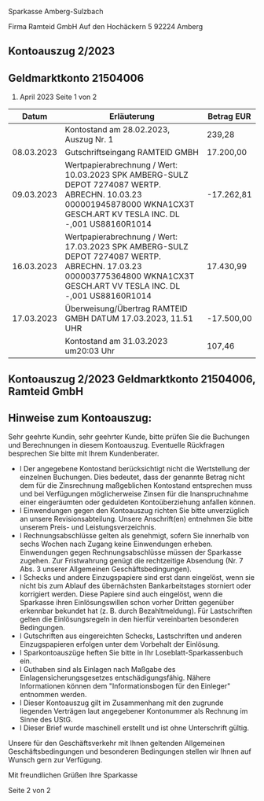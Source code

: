 Sparkasse Amberg-Sulzbach

<!-- image -->

Firma Ramteid GmbH Auf den Hochäckern 5 92224 Amberg

## Kontoauszug 2/2023

## Geldmarktkonto 21504006

1. April 2023 Seite 1 von 2

| Datum      | Erläuterung                                                                                                                                                            | Betrag EUR   |
|------------|------------------------------------------------------------------------------------------------------------------------------------------------------------------------|--------------|
|            | Kontostand am 28.02.2023, Auszug Nr. 1                                                                                                                                 | 239,28       |
| 08.03.2023 | Gutschriftseingang RAMTEID GMBH                                                                                                                                        | 17.200,00    |
| 09.03.2023 | Wertpapierabrechnung / Wert: 10.03.2023 SPK AMBERG-SULZ DEPOT 7274087 WERTP. ABRECHN. 10.03.23 000001945878000 WKNA1CX3T GESCH.ART KV TESLA INC. DL -,001 US88160R1014 | -17.262,81   |
| 16.03.2023 | Wertpapierabrechnung / Wert: 17.03.2023 SPK AMBERG-SULZ DEPOT 7274087 WERTP. ABRECHN. 17.03.23 000003775364800 WKNA1CX3T GESCH.ART VV TESLA INC. DL -,001 US88160R1014 | 17.430,99    |
| 17.03.2023 | Überweisung/Übertrag RAMTEID GMBH DATUM 17.03.2023, 11.51 UHR                                                                                                          | -17.500,00   |
|            | Kontostand am 31.03.2023 um20:03 Uhr                                                                                                                                   | 107,46       |

<!-- image -->

## Kontoauszug 2/2023 Geldmarktkonto 21504006,   Ramteid GmbH

## Hinweise zum Kontoauszug:

Sehr geehrte Kundin, sehr geehrter Kunde, bitte prüfen Sie die Buchungen und Berechnungen in diesem Kontoauszug. Eventuelle Rückfragen besprechen Sie bitte mit Ihrem Kundenberater.

- l Der angegebene Kontostand berücksichtigt nicht die Wertstellung der einzelnen Buchungen. Dies bedeutet, dass der genannte Betrag nicht dem für die Zinsrechnung maßgeblichen Kontostand entsprechen muss und bei Verfügungen möglicherweise Zinsen für die Inanspruchnahme einer eingeräumten oder geduldeten Kontoüberziehung anfallen können.
- l Einwendungen gegen den Kontoauszug richten Sie bitte unverzüglich an unsere Revisionsabteilung. Unsere Anschrift(en) entnehmen Sie bitte unserem Preis- und Leistungsverzeichnis.
- l Rechnungsabschlüsse gelten als genehmigt, sofern Sie innerhalb von sechs Wochen nach Zugang keine Einwendungen erheben. Einwendungen gegen Rechnungsabschlüsse müssen der Sparkasse zugehen. Zur Fristwahrung genügt die rechtzeitige Absendung (Nr. 7 Abs. 3 unserer Allgemeinen Geschäftsbedingungen).
- l Schecks und andere Einzugspapiere sind erst dann eingelöst, wenn sie nicht bis zum Ablauf des übernächsten Bankarbeitstages storniert oder korrigiert werden. Diese Papiere sind auch eingelöst, wenn die Sparkasse ihren Einlösungswillen schon vorher Dritten gegenüber erkennbar bekundet hat (z. B. durch Bezahltmeldung). Für Lastschriften gelten die Einlösungsregeln in den hierfür vereinbarten besonderen Bedingungen.
- l Gutschriften aus eingereichten Schecks, Lastschriften und anderen Einzugspapieren erfolgen unter dem Vorbehalt der Einlösung.
- l Sparkontoauszüge heften Sie bitte in Ihr Loseblatt-Sparkassenbuch ein.
- l Guthaben sind als Einlagen nach Maßgabe des Einlagensicherungsgesetzes entschädigungsfähig. Nähere Informationen können dem "Informationsbogen für den Einleger" entnommen werden.
- l Dieser Kontoauszug gilt im Zusammenhang mit den zugrunde liegenden Verträgen laut angegebener Kontonummer als Rechnung im Sinne des UStG.
- l Dieser Brief wurde maschinell erstellt und ist ohne Unterschrift gültig.

Unsere für den Geschäftsverkehr mit Ihnen geltenden Allgemeinen Geschäftsbedingungen und besonderen Bedingungen stellen wir Ihnen auf Wunsch gern zur Verfügung.

Mit freundlichen Grüßen Ihre Sparkasse

Seite 2 von 2
